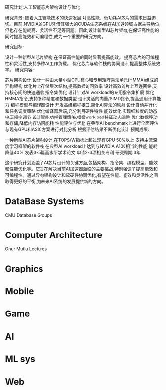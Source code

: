 
研究计划:人工智能芯片架构设计与优化

研究背景:
随着人工智能技术的快速发展,对高性能、低功耗AI芯片的需求日益迫切。目前,NVIDIA的GPU凭借其强大的CUDA生态系统在AI加速领域占据主导地位,但也存在能耗高、灵活性不足等问题。因此,设计新型AI芯片架构,在保证高性能的同时提高能效和可编程性,成为一个重要的研究方向。

研究目标:

设计一种新型AI芯片架构,在保证高性能的同时显著提高能效。
提高芯片的可编程性和灵活性,支持多种AI工作负载。
优化芯片与软件栈的协同设计,提高整体系统效率。
研究内容:

芯片架构设计
设计一种由大量小型CPU核心和专用矩阵乘法单元(HMMA)组成的异构架构
优化片上存储层次结构,提高数据访问效率
设计高效的片上互连网络,支持核心间的快速通信
指令集优化
设计针对AI workload的专用指令集扩展
优化HMMA指令,支持多种精度和数据类型
设计灵活的向量/SIMD指令,提高通用计算能力
编程模型与编译器设计
开发高级编程接口,简化AI算法的映射
设计自动并行化和任务调度策略
优化编译器后端,充分利用硬件特性
能效优化
实现细粒度的动态电压频率调节
设计智能功耗管理策略,根据workload特征动态调整
优化数据移动和存储,降低内存访问能耗
性能评估与优化
在典型AI benchmark上进行全面评估
与现有GPU和ASIC方案进行对比分析
根据评估结果不断优化设计
预期成果:

一种新型AI芯片架构设计,在TOPS/W指标上超过现有GPU 50%以上
支持主流深度学习框架的软件栈
在典型AI workload上达到与NVIDIA A100相当的性能,能耗降低40%
发表3-5篇高水平学术论文
申请2-3项相关专利
研究周期:3年

这个研究计划涵盖了AI芯片设计的关键方面,包括架构、指令集、编程模型、能效和性能优化等。它旨在解决当前AI加速器面临的主要挑战,特别强调了提高能效和可编程性。通过异构架构设计和软硬件协同优化,有望在性能、能效和灵活性之间取得更好的平衡,为未来AI系统的发展提供新的方向。




# DataBase Systems

CMU Database Groups



# Computer Architecture

Onur Mutlu Lectures

# Graphics


# Mobile


# Game


# AI

# ML sys

# Web




